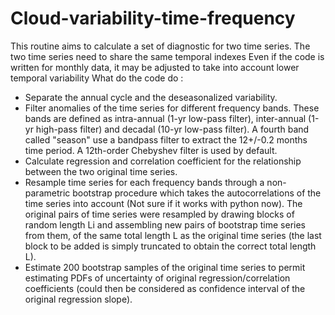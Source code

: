 # Cloud-variability-time-frequency
This routine aims to calculate a set of diagnostic for two time series.
The two time series need to share the same temporal indexes
Even if the code is written for monthly data, it may be adjusted to take into account lower temporal variability
What do the code do :
- Separate the annual cycle and the deseasonalized variability.
- Filter anomalies of the time series for different frequency bands. These bands are defined as intra-annual (1-yr low-pass filter), inter-annual (1-yr high-pass filter) and decadal (10-yr low-pass filter). A fourth band called "season" use a bandpass filter to extract the 12+/-0.2 months time period. A 12th-order Chebyshev filter is used by default.
- Calculate regression and correlation coefficient for the relationship between the two original time series.
- Resample time series for each frequency bands through a non-parametric bootstrap procedure which takes the autocorrelations of the
time series into account (Not sure if it works with python now). The original pairs of time series were resampled by drawing blocks of random length Li and assembling new pairs of bootstrap time series from them, of the same total length L as the original time series (the last block to be added is simply truncated to obtain the correct total length L).
- Estimate 200 bootstrap samples of the original time series to permit estimating PDFs of uncertainty of original regression/correlation coefficients (could then be considered as confidence interval of the original regression slope).

